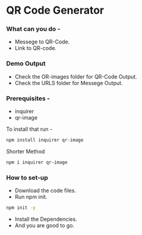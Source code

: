 # QR Code Generator

### What can you do -

- Messege to QR-Code.
- Link to QR-code.

### Demo Output

- Check the OR-images folder for QR-Code Output.
- Check the URLS folder for Messege Output.

### Prerequisites -

- inquirer 
- qr-image

To install that run - 
```bash
npm install inquirer qr-image
```
Shorter Method
```bash
npm i inquirer qr-image
```

### How to set-up 

- Download the code files.
- Run npm init.
```bash
npm init -y
```
- Install the Dependencies.
- And you are good to go.
